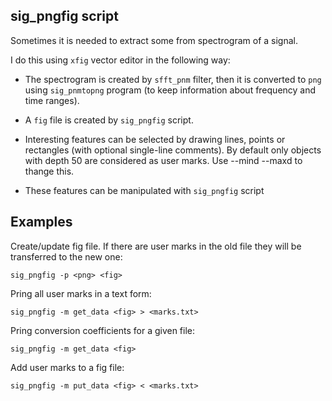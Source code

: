 ## sig_pngfig script

Sometimes it is needed to extract some from spectrogram of
a signal.

I do this using `xfig` vector editor in the following way:

- The spectrogram is created by `sfft_pnm` filter, then
  it is converted to `png` using `sig_pnmtopng` program (to keep
  information about frequency and time ranges).

- A `fig` file is created by `sig_pngfig` script.

- Interesting features can be selected by drawing lines,
  points or rectangles (with optional single-line comments).
  By default only objects with depth 50 are considered as user marks.
  Use --mind --maxd to thange this.

- These features can be manipulated with `sig_pngfig` script

## Examples

Create/update fig file. If there are user marks in the old file they will be
transferred to the new one:

```
sig_pngfig -p <png> <fig>
```

Pring all user marks in a text form:
```
sig_pngfig -m get_data <fig> > <marks.txt>
```

Pring conversion coefficients for a given file:
```
sig_pngfig -m get_data <fig>
```

Add user marks to a fig file:
```
sig_pngfig -m put_data <fig> < <marks.txt>
```

